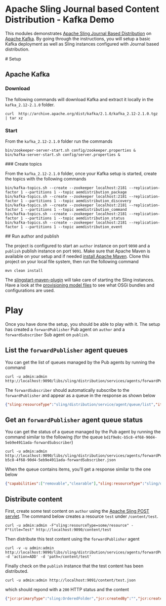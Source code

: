# Apache Sling Journal based Content Distribution - Kafka Demo

This modules demonstrates [Apache Sling Journal Based Distribution](https://github.com/apache/sling-org-apache-sling-distribution-journal) on [Apache Kafka](https://kafka.apache.org).
By going through the instructions, you will setup a basic Kafka deployment as well as Sling instances configured with Journal based distribution.

# Setup

## Apache Kafka

### Download

The following commands will download Kafka and extract it locally in the `kafka_2.12-2.1.0` folder.

```
curl  http://archive.apache.org/dist/kafka/2.1.0/kafka_2.12-2.1.0.tgz | tar xz
```

### Start

From the `kafka_2.12-2.1.0` folder run the commands

```
bin/zookeeper-server-start.sh config/zookeeper.properties &
bin/kafka-server-start.sh config/server.properties &
```

### Create topics

From the `kafka_2.12-2.1.0` folder, once your Kafka setup is started, create the topics with the following commands

```
bin/kafka-topics.sh --create --zookeeper localhost:2181 --replication-factor 1 --partitions 1 --topic aemdistribution_package
bin/kafka-topics.sh --create --zookeeper localhost:2181 --replication-factor 1 --partitions 1 --topic aemdistribution_discovery
bin/kafka-topics.sh --create --zookeeper localhost:2181 --replication-factor 1 --partitions 1 --topic aemdistribution_command
bin/kafka-topics.sh --create --zookeeper localhost:2181 --replication-factor 1 --partitions 1 --topic aemdistribution_status
bin/kafka-topics.sh --create --zookeeper localhost:2181 --replication-factor 1 --partitions 1 --topic aemdistribution_event
```


## Run author and publish

The project is configured to start an `author` instance on port `9090` and a `publish` publish instance on port `9091`. Make sure that Apache Maven is available on your setup and if needed [install Apache Maven](https://maven.apache.org/install.html). Clone this project on your local file system, then run the following command

```
mvn clean install
```

The [slingstart-maven-plugin](https://sling.apache.org/components/slingstart-maven-plugin/repository-mojo.html) will take care of starting the Sling instances. Have a look at the [provisioning model files](src/main/provisioning) to see what OSGi bundles and configurations are used.

# Play

Once you have done the setup, you should be able to play with it. The setup has created a `forwardPublisher` Pub agent on `author` and a `forwardSubscriber` Sub agent on `publish`.



## List the `forwardPublisher` agent queues

You can get the list of queues managed by the Pub agents by running the command

```
curl -u admin:admin http://localhost:9090/libs/sling/distribution/services/agents/forwardPublisher/queues.json
```

The `forwardSubscriber` should automatically subscribe to the `forwardPublisher` and appear as a queue in the response as shown below

```json
{"sling:resourceType":"sling/distribution/service/agent/queue/list","items":["bd1f9e8c-b5c8-4f68-90d4-5eb9e4911ada-forwardSubscriber"]}
```

## Get an `forwardPublisher` agent queue status

You can get the status of a queue managed by the Pub agent by running the command similar to the following (for the queue `bd1f9e8c-b5c8-4f68-90d4-5eb9e4911ada-forwardSubscriber`)

```
curl -u admin:admin http://localhost:9090/libs/sling/distribution/services/agents/forwardPublisher/queues/bd1f9e8c-b5c8-4f68-90d4-5eb9e4911ada-forwardSubscriber.json

```

When the queue contains items, you'll get a response similar to the one below

```json
{"capabilities":["removable","clearable"],"sling:resourceType":"sling/distribution/service/agent/queue","state":"RUNNING","items":["aemdistribution_package-0@67"],"itemsCount":"1","empty":false}
``` 

## Distribute content

First, create some test content on `author` using the [Apache Sling POST servlet](https://sling.apache.org/documentation/bundles/manipulating-content-the-slingpostservlet-servlets-post.html). The command below creates a resource `test` under `/content/test`.

```
curl -u admin:admin -F"sling:resourceType=some/resource" -F"title=Test" http://localhost:9090/content/test
```

Then distribute this test content using the `forwardPublisher` agent

```
curl -v -u admin:admin http://localhost:9090/libs/sling/distribution/services/agents/forwardPublisher -d 'action=ADD' -d 'path=/content/test'
```

Finally check on the `publish` instance that the test content has been distributed.

```
curl -u admin:admin http://localhost:9091/content/test.json
```

which should repond with a `200` HTTP status and the content

```json
{"jcr:primaryType":"sling:OrderedFolder","jcr:createdBy":"","jcr:created":"Thu Aug 22 2019 16:45:12 GMT+0200","title":"Test","sling:resourceType":"some/resource"}
```